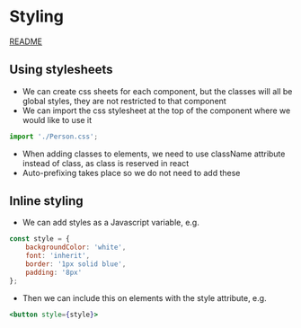 # Styling

[README](../README.md)

## Using stylesheets

- We can create css sheets for each component, but the classes will all be global styles, they are not restricted to that component
- We can import the css stylesheet at the top of the component where we would like to use it
``` js
import './Person.css';
```
- When adding classes to elements, we need to use className attribute instead of class, as class is reserved in react
- Auto-prefixing takes place so we do not need to add these

## Inline styling

- We can add styles as a Javascript variable, e.g.
``` js
const style = {
    backgroundColor: 'white',
    font: 'inherit',
    border: '1px solid blue',
    padding: '8px'
};
```
- Then we can include this on elements with the style attribute, e.g.
``` jsx
<button style={style}>
```